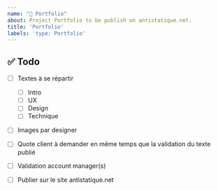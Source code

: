```yaml
---
name: "💼 Portfolio"
about: Project Portfolio to be publish on antistatique.net.
title: 'Portfolio'
labels: 'type: Portfolio'
---
```


## ✅ Todo

- [ ] Textes à se répartir
    - [ ] Intro
    - [ ] UX
    - [ ] Design
    - [ ] Technique 
- [ ] Images par designer
- [ ] Quote client à demander en même temps que la validation du texte publié
- [ ] Validation account manager(s)
- [ ] Publier sur le site antistatique.net

